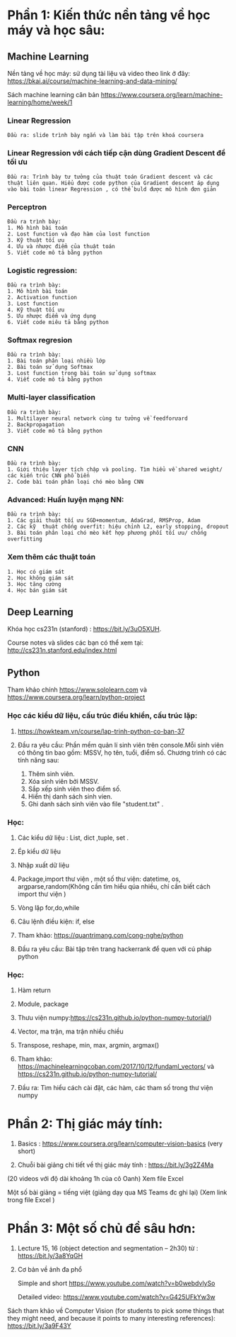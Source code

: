 # Phần 1: Kiến thức nền tảng về học máy và học sâu:

## Machine Learning
	
Nền tảng về học máy: sử dụng tài liệu và video theo link ở đây: https://bkai.ai/course/machine-learning-and-data-mining/ 

Sách machine learning căn bản https://www.coursera.org/learn/machine-learning/home/week/1
		

			
### Linear Regression 
			
    Đầu ra: slide trình bày ngắn và làm bài tập trên khoá coursera
			
### Linear Regression  với cách tiếp cận dùng Gradient Descent để tối ưu
	Đầu ra: Trình bày tư tưởng của thuật toán Gradient descent và các thuật liên quan. Hiểu được code python của Gradient descent áp dụng vào bài toán linear Regression , có thể buld được mô hình đơn giản
					
### Perceptron
			
    Đầu ra trình bày:
    1. Mô hình bài toán
	2. Lost function và đạo hàm của lost function
	3. Kỹ thuật tối ưu				
    4. Ưu và nhược điểm của thuật toán
	5. Viết code mô tả bằng python

### Logistic regression:
	Đầu ra trình bày:
    1. Mô hình bài toán
	2. Activation function
	3. Lost function
	4. Kỹ thuật tối ưu
	5. Ưu nhược điểm và ứng dụng
	6. Viết code miêu tả bằng python
				
### Softmax regresion
	Đầu ra trình bày:
	1. Bài toán phân loại nhiều lớp
	2. Bài toán sử dụng Softmax
    3. Lost function trong bài toán sử dụng softmax
	4. Viết code mô tả bằng python

### Multi-layer classification
	Đầu ra trình bày:
	1. Multilayer neural network cùng tư tưởng về feedforưard
	2. Backpropagation
    3. Viết code mô tả bằng python
				
### CNN
	Đầu ra trình bày:
	1. Giới thiệu layer tích chập và pooling. Tìm hiểu về shared weight/ các kiến trúc CNN phổ biển
	2. Code bài toán phân loại chó mèo bằng CNN
				
### Advanced: Huấn luyện mạng NN:
	Đầu ra trình bày:
	1. Các giải thuật tối ưu SGD+momentum, AdaGrad, RMSProp, Adam
	2. Các kỹ  thuật chống overfit: hiệu chỉnh L2, early stopping, dropout
    3. Bài toán phân loại chó mèo kết hợp phương phối tối ưu/ chống overfitting
				
### Xem thêm các thuật toán
	1. Học có giám sát
    2. Học không giám sát
	3. Học tăng cường
	4. Học bán giám sát
			
			
		
		
		
## Deep Learning

Khóa học cs231n (stanford) : https://bit.ly/3uO5XUH. 
	
Course notes và slides các bạn có thể xem tại: http://cs231n.stanford.edu/index.html
		
## Python

Tham khảo chính https://www.sololearn.com và https://www.coursera.org/learn/python-project
		
### Học các kiểu dữ liệu, cấu trúc điều khiển, cấu trúc lặp:

1. https://howkteam.vn/course/lap-trinh-python-co-ban-37
				
2. Đầu ra yêu cầu: Phần mềm quản lí sinh viên trên console.Mỗi sinh viên có thông tin bao gồm: MSSV, họ tên, tuổi, điểm số. Chương trình có các tính năng sau:
	1. Thêm sinh viên.
	3. Xóa sinh viên bởi MSSV.
	6. Sắp xếp sinh viên theo điểm số.
	7. Hiển thị danh sách sinh vien.
	8. Ghi danh sách sinh viên vào file "student.txt" .
			
### Học:

1. Các kiểu dữ liệu : List, dict ,tuple, set .
				
2. Ép kiểu dữ liệu
				
3. Nhập xuất dữ liệu
				
4. Package,import thư viện , một số thư viện: datetime, os, argparse,random(Không cần tìm hiểu qúa nhiều, chỉ cần biết cách import thư viện )
				
5. Vòng lặp for,do,while
				
6. Câu lệnh điều kiện: if, else
				
7. Tham khảo: https://quantrimang.com/cong-nghe/python
				
8. Đầu ra yêu cầu: Bài tập trên trang hackerrank để quen với cú pháp python
			
### Học: 
							
1. Hàm return
				
2. Module, package
				
3. Thưu viện numpy:https://cs231n.github.io/python-numpy-tutorial/)
				
4. Vector, ma trận, ma trận nhiều chiều
				
5. Transpose, reshape, min, max, argmin, argmax()
				
6. Tham khảo: https://machinelearningcoban.com/2017/10/12/fundaml_vectors/ và https://cs231n.github.io/python-numpy-tutorial/
				
7. Đầu ra:  Tìm hiểu cách cài đặt, các hàm, các tham số trong thư viện numpy
			
			
# Phần 2: Thị giác máy tính:

1. Basics : https://www.coursera.org/learn/computer-vision-basics (very short)
	
2. Chuỗi bài giảng chi tiết về thị giác máy tính : https://bit.ly/3g2Z4Ma 
	
(20 videos với độ dài khoảng 1h của cô Oanh) Xem file Excel

Một số bài giảng = tiếng việt (giảng dạy qua MS Teams đc ghi lại) (Xem link trong file Excel ) 
	
# Phần 3: Một số chủ đề sâu hơn: 

1. Lecture 15, 16 (object detection and segmentation – 2h30) từ : https://bit.ly/3a8YqGH 
	
2. Cơ bản về ảnh đa phổ
	
	Simple and short https://www.youtube.com/watch?v=b0webdvlySo
	
	Detailed video: https://www.youtube.com/watch?v=G425UFkYw3w


Sách tham khảo về Computer Vision (for students to pick some things that they might need, and because it points to many interesting references): https://bit.ly/3a9F43Y